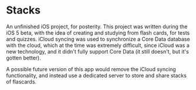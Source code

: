 Stacks
======

An unfinished iOS project, for posterity. This project was written during the iOS 5 beta, with the idea of creating and studying from flash cards, for tests and quizzes. iCloud syncing was used to synchronize a Core Data database with the cloud, which at the time was extremely difficult, since iCloud was a new technology, and it didn't fully support Core Data (it still doesn't, but it's gotten better).

A possible future version of this app would remove the iCloud syncing functionality, and instead use a dedicated server to store and share stacks of flascards.
